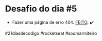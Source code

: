 # Desafio do dia #5

+ Fazer uma página de erro 404.  <a href="https://lucyanovidio.github.io/desafio-21-dias-codigo-rocketseat/dia-5">FEITO</a>. ✔️

#21diasdecodigo #rocketseat #soumarmiteiro
